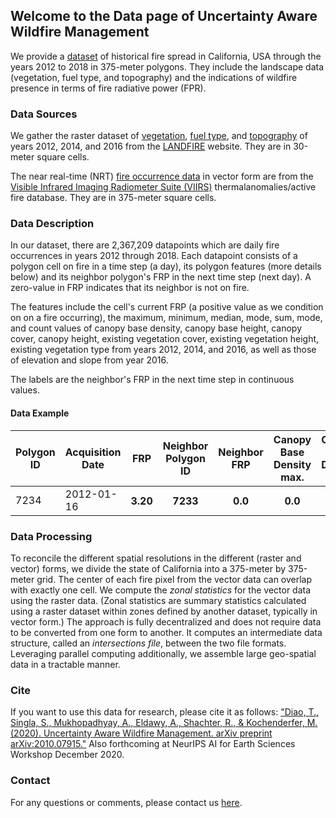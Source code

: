 ## Welcome to the Data page of Uncertainty Aware Wildfire Management

We provide a [dataset](https://drive.google.com/file/d/1B582y8_cPWxNuevpm3ZM-SZf_23HRUAQ/view?usp=sharing) of historical fire spread in California, USA through the years 2012 to 2018 in 375-meter polygons. They include the landscape data (vegetation, fuel type, and topography) and the indications of wildfire presence in terms of fire radiative power (FPR). 

### Data Sources

We gather the raster dataset of [vegetation](https://www.landfire.gov/vegetation.php), [fuel type](https://www.landfire.gov/fuel.php), and [topography](https://www.landfire.gov/topographic.php) of years 2012, 2014, and 2016 from the [LANDFIRE](https://www.landfire.gov/index.php) website. They are in 30-meter square cells. 

The near real-time (NRT) [fire occurrence data](https://firms2.modaps.eosdis.nasa.gov/map/#d:2020-09-20..2020-09-21;@0.0,0.0,3z) in vector form are from the [Visible Infrared Imaging Radiometer Suite (VIIRS)](https://earthdata.nasa.gov/earth-observation-data/near-real-time/download-nrt-data/viirs-nrt) thermalanomalies/active fire database. They are in 375-meter square cells.

### Data Description
In our dataset, there are 2,367,209 datapoints which are daily fire occurrences in years 2012 through 2018. Each datapoint consists of a polygon cell on fire in a time step (a day), its polygon features (more details below) and its neighbor polygon's FRP in the next time step (next day). A zero-value in FRP indicates that its neighbor is not on fire.

The features include the cell's current FRP (a positive value as we condition on on a fire occurring), the maximum, minimum, median, mode, sum, mode, and count values of canopy base density, canopy base height, canopy cover, canopy height, existing vegetation cover, existing vegetation height, existing vegetation type from years 2012, 2014, and 2016, as well as those of elevation and slope from year 2016.

The labels are the neighbor's FRP in the next time step in continuous values.

#### Data Example 
<table>
<thead>
<tr>
<th>Polygon ID</th>
<th>Acquisition Date</th>
<th>FRP</th>
<th>Neighbor Polygon ID</th>
<th>Neighbor FRP</th>
<th>Canopy Base Density max.</th>
<th>Canopy Base Density min.</th>
<th>Canopy Base Density median</th>
<th>Canopy Base Density sum</th>
<th>Canopy Base Density mode</th>
<th>Canopy Base Density count</th>
<th>Canopy Base Density mean</th>
<th> ... </th>
<th>Neighbor Slope max.</th>
<th>Neighbor Slope min.</th>
<th>Neighbor Slope median</th>
<th>Neighbor Slope sum</th>
<th>Neighbor Slope mode</th>
<th>Neighbor Slope count</th>
<th>Neighbor Slope mean</th>
</tr>
</thead>
<tbody>
<tr>
<td>7234</td>
<td>2012-01-16</td>
<th>3.20</th>
<th>7233</th>
<th>0.0</th>
<th>0.0</th>
<th>13.0</th>
<th>0.0</th>
<th>9.0</th>
<th>1303.0</th>
<th>0.0</th>
<th>156</th>
<th> ... </th>
<th>37.0</th>
<th>3.0</th>
<th>17.0</th>
<th>3109.0</th>
<th>24.0</th>
<th>169.0</th>
<th>18.396450</th>
</tr>
</tbody>
</table>

### Data Processing
To reconcile the different spatial resolutions in the different (raster and vector) forms, we divide the state of California into a 375-meter by 375-meter grid. The center of each fire pixel from the vector data can overlap with exactly one cell. We compute the *zonal statistics* for the vector data using the raster data. (Zonal statistics are summary statistics calculated using a raster dataset within zones defined by another dataset, typically in vector form.) The approach is fully decentralized and does not require data to be converted from one form to another. It computes an intermediate data structure, called an *intersections file*, between the two file formats. Leveraging parallel computing additionally, we assemble large geo-spatial data in a tractable manner.

### Cite
If you want to use this data for research, please cite it as follows:
["Diao, T., Singla, S., Mukhopadhyay, A., Eldawy, A., Shachter, R., & Kochenderfer, M. (2020). Uncertainty Aware Wildfire Management. arXiv preprint arXiv:2010.07915."](https://arxiv.org/abs/2010.07915) 
 Also forthcoming at NeurIPS AI for Earth Sciences Workshop December 2020.

### Contact
For any questions or comments, please contact us [here](mailto:tdiao@stanford.edu).
